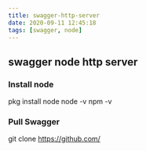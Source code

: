 ```yaml
---
title: swagger-http-server
date: 2020-09-11 12:45:18
tags: [swagger, node]
---
```


## swagger node http server

### Install node
pkg install node
node -v
npm -v

### Pull Swagger
git clone https://github.com/

